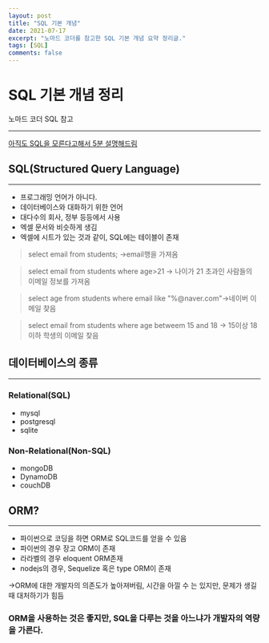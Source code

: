 ```yaml
---
layout: post
title: "SQL 기본 개념"
date: 2021-07-17
excerpt: "노마드 코더를 참고한 SQL 기본 개념 요약 정리글."
tags: [SQL]
comments: false
---
```


# SQL 기본 개념 정리

노마드 코더 SQL 참고

---

[아직도 SQL을 모른다고해서 5분 설명해드림](https://youtu.be/z9chRlD1tec)

## SQL(Structured Query Language)

---

- 프로그래밍 언어가 아니다.
- 데이터베이스와 대화하기 위한 언어
- 대다수의 회사, 정부 등등에서 사용
- 엑셀 문서와 비슷하게 생김
- 엑셀에 시트가 있는 것과 같이, SQL에는 테이블이 존재

> select email from students; →email행을 가져옴

> select email from students where age>21 → 나이가 21 초과인 사람들의 이메일 정보를 가져옴

> select age from students where email like "%@naver.com"→네이버 이메일 찾음

> select email from students where age betweem 15 and 18 → 15이상 18 이하 학생의 이메일 찾음

## 데이터베이스의 종류

---

### Relational(SQL)

- mysql
- postgresql
- sqlite

### Non-Relational(Non-SQL)

- mongoDB
- DynamoDB
- couchDB

## ORM?

---

- 파이썬으로 코딩을 하면 ORM로 SQL코드를 얻을 수 있음
- 파이썬의 경우 장고 ORM이 존재
- 라라벨의 경우 eloquent ORM존재
- nodejs의 경우, Sequelize 혹은 type ORM이 존재

→ORM에 대한 개발자의 의존도가 높아져버림, 시간을 아낄 수 는 있지만, 문제가 생길 때 대처하기가 힘듬

### ORM을 사용하는 것은 좋지만, SQL을 다루는 것을 아느냐가 개발자의 역량을 가른다.
